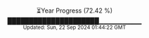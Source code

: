 <p align="center">
⏳Year Progress (72.42 %) <br>
█████████████████████▁▁▁▁▁▁▁▁▁ <br>
<sub>Updated: Sun, 22 Sep 2024 01:44:22 GMT</sub>
</p>

